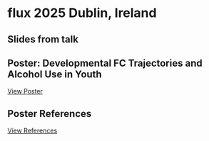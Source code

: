 # flux 2025 Dublin, Ireland

## Slides from talk

## Poster: Developmental FC Trajectories and Alcohol Use in Youth
[View Poster](Petrie_flux_2025.pdf)

## Poster References
[View References](Petrie_flux_citations.pdf)
